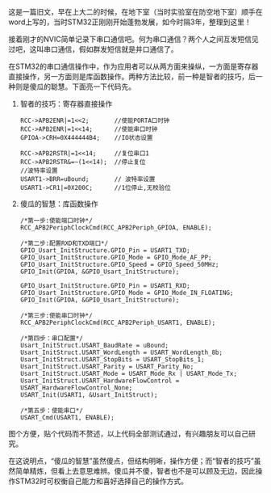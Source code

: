 <!---title:STM32串口通信记-->
<!---keywords:ARM-->
<!---date:2011-10-04，整理于2014-09-25-->

这是一篇旧文，早在上大二的时候，在地下室（当时实验室在防空地下室）顺手在word上写的，当时STM32正刚刚开始蓬勃发展，如今时隔3年，整理到这里！

接着刚才的NVIC简单记录下串口通信吧。何为串口通信？两个人之间互发短信见过吧，这叫串口通信，假如群发短信就是并口通信了。

在STM32的串口通信操作中，作为应用者可以从两方面来操纵，一方面是寄存器直接操作，另一方面则是库函数操作。两种方法比较，前一种是智者的技巧，后一种则是傻瓜的聪慧。下面亮一下代码先。

1.	智者的技巧：寄存器直接操作

	```
	RCC->APB2ENR|=1<<2;       //使能PORTA口时钟  
	RCC->APB2ENR|=1<<14;      //使能串口时钟 
	GPIOA->CRH=0X444444B4;    //IO状态设置
		  
	RCC->APB2RSTR|=1<<14;     //复位串口1
	RCC->APB2RSTR&=~(1<<14);  //停止复位	   	   
	//波特率设置
 	USART1->BRR=uBound;       // 波特率设置	 
	USART1->CR1|=0X200C;      //1位停止,无校验位
	```

2.	傻瓜的智慧：库函数操作

	```
    /*第一步:使能端口时钟*/
	RCC_APB2PeriphClockCmd(RCC_APB2Periph_GPIOA, ENABLE);

	/*第二步:配置RXD和TXD端口*/
	GPIO_Usart_InitStructure.GPIO_Pin = USART1_TXD;
	GPIO_Usart_InitStructure.GPIO_Mode = GPIO_Mode_AF_PP;
	GPIO_Usart_InitStructure.GPIO_Speed = GPIO_Speed_50MHz;
	GPIO_Init(GPIOA, &GPIO_Usart_InitStructure);

	GPIO_Usart_InitStructure.GPIO_Pin = USART1_RXD;
	GPIO_Usart_InitStructure.GPIO_Mode = GPIO_Mode_IN_FLOATING;
	GPIO_Init(GPIOA, &GPIO_Usart_InitStructure);

	/*第三步:使能串口时钟*/
	RCC_APB2PeriphClockCmd(RCC_APB2Periph_USART1, ENABLE);
	
	/*第四步：串口配置*/
	Usart_InitStruct.USART_BaudRate = uBound;
	Usart_InitStruct.USART_WordLength = USART_WordLength_8b;
	Usart_InitStruct.USART_StopBits = USART_StopBits_1;
	Usart_InitStruct.USART_Parity = USART_Parity_No;
	Usart_InitStruct.USART_Mode = USART_Mode_Rx | USART_Mode_Tx;
	Usart_InitStruct.USART_HardwareFlowControl = USART_HardwareFlowControl_None;
	USART_Init(USART1, &Usart_InitStruct);
	
	/*第五步：使能串口*/
	USART_Cmd(USART1, ENABLE);
	```

图个方便，贴个代码而不赘述，以上代码全部测试通过，有兴趣朋友可以自己研究。

在这说明点，“傻瓜的智慧”虽然傻点，但结构明晰，操作方便；而“智者的技巧”虽然简单精炼，但看上去意思难辨。傻瓜并不傻，智者也不是可以顾及无边，因此操作STM32时可权衡自己能力和喜好选择自己的操作方式。
